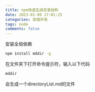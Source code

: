 ```yaml
---
title: npm快速生成目录结构
date: 2023-01-09 17:01:25
categories: 前端开发
tags: node
comments: false
---
```


安装全局依赖
```bash
npm install mddir -g
```

在文件夹下打开命令提示符，输入以下代码
```bash
mddir
```

会生成一个directoryList.md的文件
